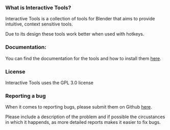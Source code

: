 
### What is Interactive Tools?
Interactive Tools is a collection of tools for Blender that aims to provide intuitive, context sensitive tools.

Due to its design these tools work better when used with hotkeys.

### Documentation:
You can find the documentation for the tools and how to install them [here](https://maxivz.github.io/interactivetoolsblenderdocs.github.io/).

### License
Interactive Tools uses the GPL 3.0 license

### Reporting a bug
When it comes to reporting bugs, please submit them on Github [here](https://github.com/maxivz/interactivetoolsblender/issues).

Please include a description of the problem and if possible the circustances in which it happends, as more detailed reports makes it easier to fix bugs.
